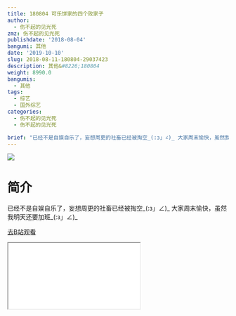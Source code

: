 ```yaml
---
title: 180804 可乐饼家的四个败家子
author:
  - 伤不起的见光死
zmz: 伤不起的见光死
publishdate: '2018-08-04'
bangumi: 其他
date: '2019-10-10'
slug: 2018-08-11-180804-29037423
description: 其他&#8226;180804
weight: 8990.0
bangumis:
  - 其他
tags:
  - 综艺
  - 国外综艺
categories:
  - 伤不起的见光死
  - 伤不起的见光死

brief: "已经不是自娱自乐了，妄想周更的社畜已经被掏空_(:з」∠)_ 大家周末愉快，虽然我明天还要加班_(:з」∠)_"
---
```

![](https://raw.githubusercontent.com/tcgriffith/owaraisite/master/static/tmpimg/b4c0dd1a266018a001313ed1c8a10e0dded1546b.png.480.jpg)
# 简介  
已经不是自娱自乐了，妄想周更的社畜已经被掏空_(:з」∠)_
大家周末愉快，虽然我明天还要加班_(:з」∠)_  

[去B站观看](https://www.bilibili.com/video/av29037423/)
<div class ="resp-container"><iframe class="testiframe" src="//player.bilibili.com/player.html?aid=29037423"", scrolling="no", allowfullscreen="true" > </iframe></div> 
